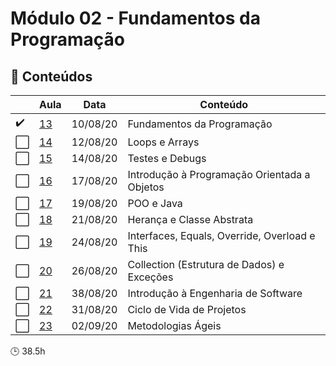 # Módulo 02 - Fundamentos da Programação

## :blue_book: Conteúdos
| |  Aula | Data  |  Conteúdo |
|------------| ------------ | ------------ |------------
| :heavy_check_mark: | [13](aula_13) | 10/08/20 | Fundamentos da Programação
| :white_large_square: | [14](aula_14) | 12/08/20 | Loops e Arrays
| :white_large_square: | [15](aula_15) | 14/08/20 | Testes e Debugs
| :white_large_square: | [16](aula_16) | 17/08/20 | Introdução à Programação Orientada a Objetos
| :white_large_square: | [17](aula_17) | 19/08/20 | POO e Java
| :white_large_square: | [18](aula_18) | 21/08/20 | Herança e Classe Abstrata
| :white_large_square: | [19](aula_19) | 24/08/20 | Interfaces, Equals, Override, Overload e This
| :white_large_square: | [20](aula_20) | 26/08/20 | Collection (Estrutura de Dados) e Exceções
| :white_large_square: | [21](aula_21) | 38/08/20 | Introdução à Engenharia de Software
| :white_large_square: | [22](aula_22) | 31/08/20 | Ciclo de Vida de Projetos
| :white_large_square: | [23](aula_23) | 02/09/20 | Metodologias Ágeis

:clock3: 38.5h

